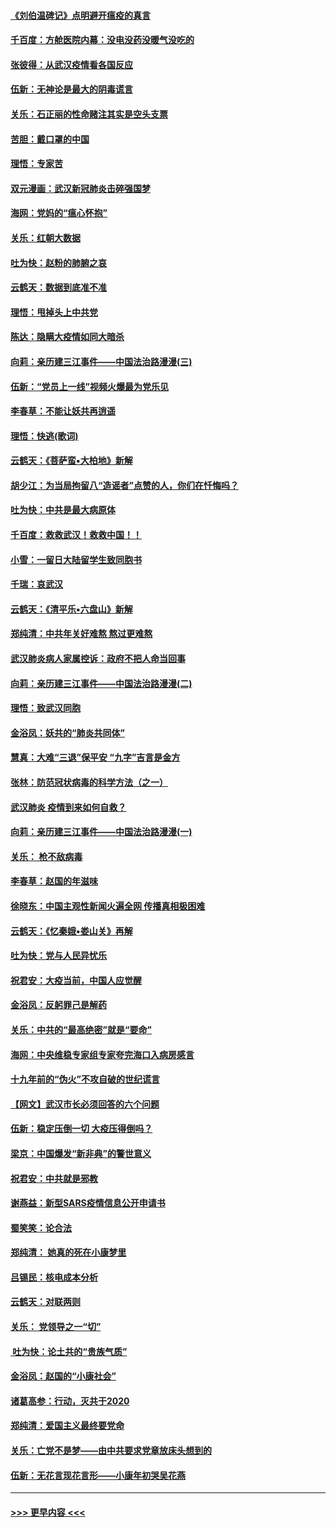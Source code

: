 #### [《刘伯温碑记》点明避开瘟疫的真言](../pages/nsc993/n11852128.md?t=02080402) 
#### [千百度：方舱医院内幕：没电没药没暖气没吃的](../pages/nsc993/n11850211.md?t=02080402) 
#### [张彼得：从武汉疫情看各国反应](../pages/nsc993/n11850102.md?t=02080402) 
#### [伍新：无神论是最大的阴毒谎言](../pages/nsc993/n11846129.md?t=02080402) 
#### [关乐：石正丽的性命赌注其实是空头支票](../pages/nsc993/n11846109.md?t=02080402) 
#### [苦胆：戴口罩的中国](../pages/nsc993/n11845576.md?t=02080402) 
#### [理悟：专家苦](../pages/nsc993/n11845564.md?t=02080402) 
#### [双元漫画：武汉新冠肺炎击碎强国梦](../pages/nsc993/n11843320.md?t=02080402) 
#### [海网：党妈的“瘟心怀抱”](../pages/nsc993/n11840740.md?t=02080402) 
#### [关乐：红朝大数据](../pages/nsc993/n11840675.md?t=02080402) 
#### [吐为快：赵粉的肺腑之哀](../pages/nsc993/n11840618.md?t=02080402) 
#### [云鹤天：数据到底准不准](../pages/nsc993/n11840325.md?t=02080402) 
#### [理悟：甩掉头上中共党](../pages/nsc993/n11838826.md?t=02080402) 
#### [陈达：隐瞒大疫情如同大暗杀](../pages/nsc993/n11838771.md?t=02080402) 
#### [向莉：亲历建三江事件——中国法治路漫漫(三)](../pages/nsc993/n11831825.md?t=02080402) 
#### [伍新：“党员上一线”视频火爆最为党乐见](../pages/nsc993/n11838200.md?t=02080402) 
#### [李春草：不能让妖共再逍遥](../pages/nsc993/n11838102.md?t=02080402) 
#### [理悟：快逃(歌词)](../pages/nsc993/n11838083.md?t=02080402) 
#### [云鹤天：《菩萨蛮▪大柏地》新解](../pages/nsc993/n11838059.md?t=02080402) 
#### [胡少江：为当局拘留八“造谣者”点赞的人，你们在忏悔吗？](../pages/nsc993/n11836801.md?t=02080402) 
#### [吐为快：中共是最大病原体](../pages/nsc993/n11836748.md?t=02080402) 
#### [千百度：救救武汉！救救中国！！](../pages/nsc993/n11836145.md?t=02080402) 
#### [小雪：一留日大陆留学生致同胞书](../pages/nsc993/n11834624.md?t=02080402) 
#### [千瑞：哀武汉](../pages/nsc993/n11833647.md?t=02080402) 
#### [云鹤天：《清平乐▪六盘山》新解](../pages/nsc993/n11833611.md?t=02080402) 
#### [郑纯清：中共年关好难熬 熬过更难熬](../pages/nsc993/n11833489.md?t=02080402) 
#### [武汉肺炎病人家属控诉：政府不把人命当回事](../pages/nsc993/n11833205.md?t=02080402) 
#### [向莉：亲历建三江事件——中国法治路漫漫(二)](../pages/nsc993/n11829102.md?t=02080402) 
#### [理悟：致武汉同胞](../pages/nsc993/n11831522.md?t=02080402) 
#### [金浴凤：妖共的“肺炎共同体”](../pages/nsc993/n11829448.md?t=02080402) 
#### [慧真：大难“三退”保平安 “九字”吉言是金方](../pages/nsc993/n11829501.md?t=02080402) 
#### [张林：防范冠状病毒的科学方法（之一）](../pages/nsc993/n11828618.md?t=02080402) 
#### [武汉肺炎 疫情到来如何自救？](../pages/nsc993/n11827632.md?t=02080402) 
#### [向莉：亲历建三江事件——中国法治路漫漫(一)](../pages/nsc993/n11827190.md?t=02080402) 
#### [关乐： 枪不敌病毒](../pages/nsc993/n11826746.md?t=02080402) 
#### [李春草：赵国的年滋味](../pages/nsc993/n11826321.md?t=02080402) 
#### [徐晓东：中国主观性新闻火遍全网 传播真相极困难](../pages/nsc993/n11826508.md?t=02080402) 
#### [云鹤天：《忆秦娥▪娄山关》再解](../pages/nsc993/n11824682.md?t=02080402) 
#### [吐为快：党与人民异忧乐](../pages/nsc993/n11824660.md?t=02080402) 
#### [祝君安：大疫当前，中国人应觉醒](../pages/nsc993/n11821946.md?t=02080402) 
#### [金浴凤：反躬罪己是解药](../pages/nsc993/n11820280.md?t=02080402) 
#### [关乐：中共的“最高绝密”就是“要命”](../pages/nsc993/n11816946.md?t=02080402) 
#### [海网：中央维稳专家组专家夸完海口入病房感言](../pages/nsc993/n11815138.md?t=02080402) 
#### [十九年前的“伪火”不攻自破的世纪谎言](../pages/nsc993/n11813238.md?t=02080402) 
#### [【网文】武汉市长必须回答的六个问题](../pages/nsc993/n11813848.md?t=02080402) 
#### [伍新：稳定压倒一切 大疫压得倒吗？](../pages/nsc993/n11812634.md?t=02080402) 
#### [梁京：中国爆发“新非典”的警世意义](../pages/nsc993/n11812554.md?t=02080402) 
#### [祝君安：中共就是邪教](../pages/nsc993/n11812431.md?t=02080402) 
#### [谢燕益：新型SARS疫情信息公开申请书](../pages/nsc993/n11808840.md?t=02080402) 
#### [蜀笑笑：论合法](../pages/nsc993/n11808064.md?t=02080402) 
#### [郑纯清： 她真的死在小康梦里](../pages/nsc993/n11806623.md?t=02080402) 
#### [吕锡民：核电成本分析](../pages/nsc993/n11806284.md?t=02080402) 
#### [云鹤天：对联两则](../pages/nsc993/n11805957.md?t=02080402) 
#### [关乐： 党领导之一“切”](../pages/nsc993/n11804505.md?t=02080402) 
#### [ 吐为快：论土共的“贵族气质”](../pages/nsc993/n11804490.md?t=02080402) 
#### [金浴凤：赵国的“小康社会”](../pages/nsc993/n11804452.md?t=02080402) 
#### [诸葛高参：行动，灭共于2020](../pages/nsc993/n11804120.md?t=02080402) 
#### [郑纯清：爱国主义最终要党命](../pages/nsc993/n11802197.md?t=02080402) 
#### [关乐：亡党不是梦——由中共要求党章放床头想到的](../pages/nsc993/n11802156.md?t=02080402) 
#### [伍新：无花言现花言形——小康年初哭吴花燕](../pages/nsc993/n11800044.md?t=02080402) 

----
#### [ >>> 更早内容 <<< ](../indexes/nsc993-earlier.md)
